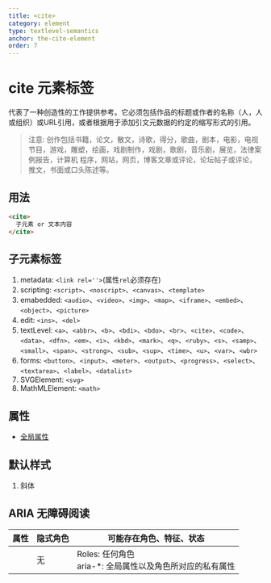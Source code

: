 ```yaml
---
title: <cite>
category: element
type: textlevel-semantics
anchor: the-cite-element
order: 7
---
```


# cite 元素标签

代表了一种创造性的工作提供参考。它必须包括作品的标题或作者的名称（人，人或组织）或URL引用，或者根据用于添加引文元数据的约定的缩写形式的引用。

>注意:
>创作包括书籍，论文，散文，诗歌，得分，歌曲，剧本，电影，电视节目，游戏，雕塑，绘画，戏剧制作，戏剧，歌剧，音乐剧，展览，法律案例报告，计算机
>程序，网站，网页，博客文章或评论，论坛帖子或评论，推文，书面或口头陈述等。

## 用法

```html
<cite>
  子元素 or 文本内容
</cite>
```

## 子元素标签

1. metadata: `<link rel=''>`(属性`rel`必须存在)
1. scripting: `<script>`、`<noscript>`、`<canvas>`、`<template>`
1. emabedded: `<audio>`、`<video>`、`<img>`、`<map>`、`<iframe>`、`<embed>`、`<object>`、`<picture>`
1. edit: `<ins>`、`<del>`
1. textLevel: `<a>`、`<abbr>`、`<b>`、`<bdi>`、`<bdo>`、`<br>`、`<cite>`、`<code>`、`<data>`、`<dfn>`、`<em>`、`<i>`、`<kbd>`、`<mark>`、`<q>`、`<ruby>`、`<s>`、`<samp>`、`<small>`、`<span>`、`<strong>`、`<sub>`、`<sup>`、`<time>`、`<u>`、`<var>`、`<wbr>`
1. forms: `<button>`、`<input>`、`<meter>`、`<output>`、`<progress>`、`<select>`、`<textarea>`、`<label>`、`<datalist>`
1. SVGElement: `<svg>`
1. MathMLElement: `<math>`

## 属性

* [全局属性](/front-end/HTML/attribute#anchor-全局属性)

## 默认样式

1. 斜体

## ARIA 无障碍阅读

| 属性 | 隐式角色 | 可能存在角色、特征、状态 |
| ---- | ---- | ---- |
| | 无 | Roles: 任何角色 <br> aria-*: 全局属性以及角色所对应的私有属性 |
